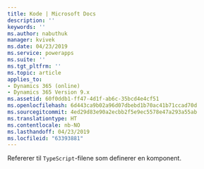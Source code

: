 ```yaml
---
title: Kode | Microsoft Docs
description: ''
keywords: ''
ms.author: nabuthuk
manager: kvivek
ms.date: 04/23/2019
ms.service: powerapps
ms.suite: ''
ms.tgt_pltfrm: ''
ms.topic: article
applies_to:
- Dynamics 365 (online)
- Dynamics 365 Version 9.x
ms.assetid: 60f0ddb1-ff47-4d1f-ab6c-35bcd4e4cf51
ms.openlocfilehash: 6d443ca9b02a96d07dbebd1b70ac41b71ccad70d
ms.sourcegitcommit: 4ed29d83e90a2ecbb2f5e9ec5578e47a293a55ab
ms.translationtype: HT
ms.contentlocale: nb-NO
ms.lasthandoff: 04/23/2019
ms.locfileid: "63393881"
---
```

Refererer til `TypeScript`-filene som definerer en komponent.
